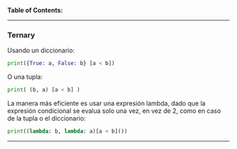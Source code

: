 **Table of Contents:**
    
***

### Ternary
Usando un diccionario:

```python 
print({True: a, False: b} [a < b])
```

O una tupla:

```python
print( (b, a) [a < b] )
```

La manera más eficiente es usar una expresión lambda, dado que la expresión condicional se evalua solo una vez, en vez de 2, como en caso de la tupla o el diccionario:

    
```python
print((lambda: b, lambda: a)[a < b]())
```
***
